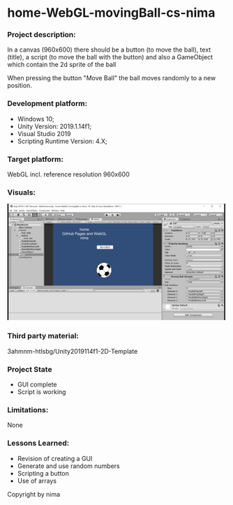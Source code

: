 # home-WebGL-movingBall-cs-nima

### Project description: 

In a canvas (960x600) there should be a button (to move the ball), text (title), a script (to move the ball with the button) and also a GameObject which contain the 2d sprite of the ball

When pressing the button "Move Ball" the ball moves randomly to a new position. 


### Development platform: 
* Windows 10; 
* Unity Version: 2019.1.14f1; 
* Visual Studio 2019
* Scripting Runtime Version: 4.X;

### Target platform: 
WebGL incl. reference resolution 960x600 

### Visuals: 
<div>
<img src = "./Screenshots/movingBall-nima.JPG" width = "500">
</div>


### Third party material: 

3ahmnm-htlsbg/Unity2019114f1-2D-Template

### Project State

* GUI complete
* Script is working

### Limitations: 
None

### Lessons Learned: 

* Revision of creating a GUI
* Generate and use random numbers
* Scripting a button
* Use of arrays


Copyright by nima
